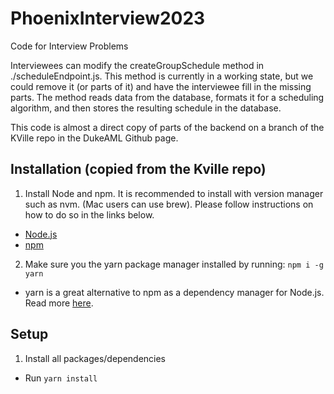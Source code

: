 # PhoenixInterview2023
Code for Interview Problems

Interviewees can modify the createGroupSchedule method in ./scheduleEndpoint.js. This method is currently in a working state, but we could 
remove it (or parts of it) and have the interviewee fill in the missing parts. The method reads data from the database, formats it for a 
scheduling algorithm, and then stores the resulting schedule in the database. 

This code is almost a direct copy of parts of the backend on a branch of the KVille repo in the DukeAML Github page. 
## Installation (copied from the Kville repo)

1. Install Node and npm. It is recommended to install with version manager such as nvm. (Mac users can use brew). Please follow instructions on how to do so in the links below.
  - [Node.js](https://nodejs.org/en/download/)
  - [npm](https://docs.npmjs.com/downloading-and-installing-node-js-and-npm)
2. Make sure you the yarn package manager installed by running: `npm i -g yarn`
  - yarn is a great alternative to npm as a dependency manager for Node.js. Read more [here](https://classic.yarnpkg.com/en/).

## Setup

1. Install all packages/dependencies 
  - Run `yarn install`
